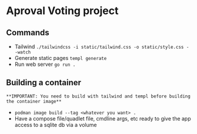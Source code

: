 # Aproval Voting project

## Commands

- Tailwind `./tailwindcss -i static/tailwind.css -o static/style.css --watch`
- Generate static pages `templ generate`
- Run web server `go run .`

## Building a container
  ```
  **IMPORTANT: You need to build with tailwind and templ before building the container image**
  ```
- `podman image build --tag <whatever you want> .`
- Have a compose file/quadlet file, cmdline args, etc ready to give the app access to a sqlite db via a volume
